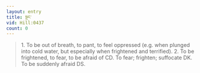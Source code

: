 ```yaml
---
layout: entry
title: སྔང་
vid: Hill:0437
count: 0
---
```

> 1\. To be out of breath, to pant, to feel oppressed (e\.g\. when plunged into cold water, but especially when frightened and terrified)\. 2\. To be frightened, to fear, to be afraid of CD\. To fear; frighten; suffocate DK\. To be suddenly afraid DS\.


